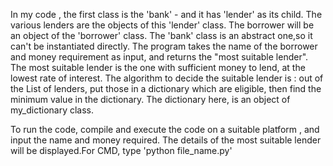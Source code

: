 In my code , the first class is the 'bank' - and it has 'lender' as its child. The various lenders are the objects of this 'lender' class. The borrower will be an object of the 'borrower' class. The 'bank' class is an abstract one,so it can't be instantiated  directly. The program takes the name of the borrower and money requirement as input, and returns the "most suitable lender". The most suitable lender is the one with sufficient money to lend, at the lowest rate of interest. 
The algorithm to decide the suitable lender is : out of the List of lenders, put those in a dictionary which are eligible, then find the minimum value in the dictionary. The dictionary here, is an object of my_dictionary class.

To run the code, compile and execute the code on a suitable platform , and input the name and money required. The details of the most suitable lender will be displayed.For CMD, type 'python file_name.py'



